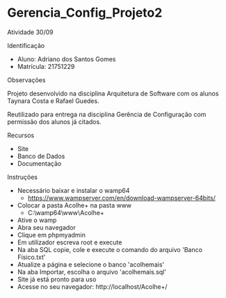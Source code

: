 # Gerencia_Config_Projeto2
 Atividade 30/09

 Identificação          
  - Aluno: Adriano dos Santos Gomes<br>
  - Matrícula: 21751229
 
 Observações
 <p>Projeto desenvolvido na disciplina Arquitetura de Software com os alunos Taynara Costa e Rafael Guedes.</p>
 <p>Reutilizado para entrega na disciplina Gerência de Configuração com permissão dos alunos já citados.</p>

 Recursos
  - Site 
  - Banco de Dados
  - Documentação

 Instruções
  - Necessário baixar e instalar o wamp64
    - https://www.wampserver.com/en/download-wampserver-64bits/
  - Colocar a pasta Acolhe+ na pasta www
    - C:\wamp64\www\Acolhe+
  - Ative o wamp
  - Abra seu navegador
  - Clique em phpmyadmin
  - Em utilizador escreva root e execute
  - Na aba SQL copie, cole e execute o comando do arquivo 'Banco Físico.txt'
  - Atualize a página e selecione o banco 'acolhemais'
  - Na aba Importar, escolha o arquivo 'acolhemais.sql'
  - Site já está pronto para uso
  - Acesse no seu navegador: http://localhost/Acolhe+/